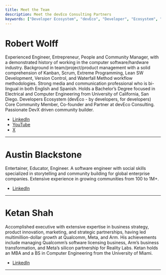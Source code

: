```yaml
---
title: Meet the Team
description: Meet the devEco Consulting Partners
keywords: ["Developer Ecosystem", "devEco", "Developer", "Ecosystem", "Community", "Technical Community"]
---
```


# Robert Wolff

Experienced Engineer, Entrepreneur, People and Community Manager, with a demonstrated history of working in the computer software/hardware industry. Background in team/project/product management with a solid comprehension of Kanban, Scrum, Extreme Programming, Lean SW Development, Version Control, and Waterfall Method workflow methodologies. Strong media and communication professional who is bi-lingual in both English and Spanish. Holds a Bachelor’s Degree focused in Electrical and Computer Engineering from University of California, San Diego. Developers Ecosystem (devEco - by developers, for developers) Core Community Member, Co-founder and Partner at devEco Consulting. Passionate DevX driven community builder.

- [LinkedIn](https://www.linkedin.com/in/fixxxxxxer/)
- [YouTube](https://www.youtube.com/@thefixxxxxxer)
- [X](https://x.com/fixxxxxxer)

---

# Austin Blackstone

Entertainer, Educator, Engineer. A software engineer with social skills specialized in storytelling and community building for global enterprise companies. Extensive experience in growing communities from 100 to 1M+.

- [LinkedIn](https://www.linkedin.com/in/austinblackstone/)

---

# Ketan Shah

Accomplished executive with extensive expertise in business strategy, product innovation, marketing, and strategic partnerships, having led multimillion-dollar growth at Qualcomm, Meta, and Arm. His achievements include managing Qualcomm’s software licensing business, Arm’s business transformation, and Meta’s silicon partnership for Reality Labs. Ketan holds an MBA and a BS in Computer Engineering from the University of Miami.

- [LinkedIn](https://www.linkedin.com/in/ketanmshah/)

---